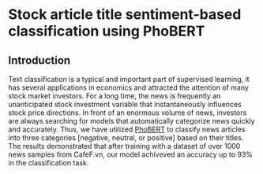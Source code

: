 # Stock article title sentiment-based classification using PhoBERT
## <a name="introduction"></a> Introduction
Text classification is a typical and important part of supervised learning, it has several applications in economics and attracted the attention of many stock market investors. For a long time, the news is frequently an unanticipated stock investment variable that instantaneously influences stock price directions.  In front of an enormous volume of news, investors are always searching for models that automatically categorize news quickly and accurately. Thus, we have utilized [PhoBERT](https://github.com/VinAIResearch/PhoBERT) to classify news articles into three categories [negative,  neutral,  or positive] based on their titles. The results demonstrated that after training with a dataset of over 1000  news samples from CafeF.vn, our model achiveved an accuracy up to 93% in the classification task.
